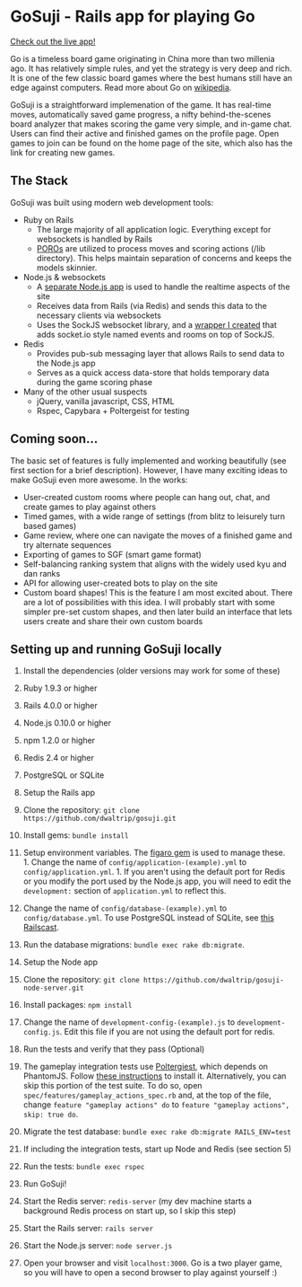 # GoSuji - Rails app for playing Go

[Check out the live app!](http://gosuji.herokuapp.com)

Go is a timeless board game originating in China more than two millenia ago. It has relatively simple rules, and yet the strategy is very deep and rich. It is one of the few classic board games where the best humans still have an edge against computers. Read more about Go on [wikipedia](http://en.wikipedia.org/wiki/Go_(game)).

GoSuji is a straightforward implemenation of the game. It has real-time moves, automatically saved game progress, a nifty behind-the-scenes board analyzer that makes scoring the game very simple, and in-game chat. Users can find their active and finished games on the profile page. Open games to join can be found on the home page of the site, which also has the link for creating new games.

## The Stack

GoSuji was built using modern web development tools:

* Ruby on Rails
  - The large majority of all application logic. Everything except for websockets is handled by Rails
  - [POROs](http://blog.jayfields.com/2007/10/ruby-poro.html) are utilized to process moves and scoring actions (/lib directory). This helps maintain separation of concerns and keeps the models skinnier.
* Node.js & websockets
  - A [separate Node.js app](https://github.com/dwaltrip/gosuji-node-server) is used to handle the realtime aspects of the site
  - Receives data from Rails (via Redis) and sends this data to the necessary clients via websockets
  - Uses the SockJS websocket library, and a [wrapper I created](http://github.com/dwaltrip/sockjs-wrapper) that adds socket.io style named events and rooms on top of SockJS.
* Redis
  - Provides pub-sub messaging layer that allows Rails to send data to the Node.js app
  - Serves as a quick access data-store that holds temporary data during the game scoring phase
* Many of the other usual suspects
  - jQuery, vanilla javascript, CSS, HTML
  - Rspec, Capybara + Poltergeist for testing


## Coming soon...

The basic set of features is  fully implemented and working beautifully (see first section for a brief description). However, I have many exciting ideas to make GoSuji even more awesome.
In the works:
* User-created custom rooms where people can hang out, chat, and create games to play against others
* Timed games, with a wide range of settings (from blitz to leisurely turn based games)
* Game review, where one can navigate the moves of a finished game and try alternate sequences
* Exporting of games to SGF (smart game format)
* Self-balancing ranking system that aligns with the widely used kyu and dan ranks
* API for allowing user-created bots to play on the site
* Custom board shapes! This is the feature I am most excited about. There are a lot of possibilities with this idea. I will probably start with some simpler pre-set custom shapes, and then later build an interface that lets users create and share their own custom boards

## Setting up and running GoSuji locally

1. Install the dependencies (older versions may work for some of these)
  1. Ruby 1.9.3 or higher
  2. Rails 4.0.0 or higher
  3. Node.js 0.10.0 or higher
  4. npm 1.2.0 or higher
  5. Redis 2.4 or higher
  6. PostgreSQL or SQLite

2. Setup the Rails app
  1. Clone the repository: `git clone https://github.com/dwaltrip/gosuji.git`
  2. Install gems: `bundle install`
  3. Setup environment variables. The [figaro gem](https://github.com/laserlemon/figaro) is used to manage these.
    1. Change the name of `config/application-(example).yml` to `config/application.yml`.
    1. If you aren't using the default port for Redis or you modify the port used by the Node.js app, you will need to edit the `development:` section of `application.yml` to reflect this.
  4. Change the name of `config/database-(example).yml` to `config/database.yml`. To use PostgreSQL instead of SQLite, see [this Railscast](http://railscasts.com/episodes/342-migrating-to-postgresql).
  5. Run the database migrations: `bundle exec rake db:migrate`.

3. Setup the Node app
  1. Clone the repository: `git clone https://github.com/dwaltrip/gosuji-node-server.git`
  2. Install packages: `npm install`
  3. Change the name of `development-config-(example).js` to `development-config.js`. Edit this file if you are not using the default port for redis.

4. Run the tests and verify that they pass (Optional)
  1. The gameplay integration tests use [Poltergiest](https://github.com/jonleighton/poltergeist), which depends on PhantomJS. Follow [these instructions](https://github.com/jonleighton/poltergeist#installing-phantomjs) to install it. Alternatively, you can skip this portion of the test suite. To do so, open `spec/features/gameplay_actions_spec.rb` and, at the top of the file, change `feature "gameplay actions" do` to `feature "gameplay actions", skip: true do`.
  2. Migrate the test database: `bundle exec rake db:migrate RAILS_ENV=test`
  3. If including the integration tests, start up Node and Redis (see section 5)
  4. Run the tests: `bundle exec rspec`

5. Run GoSuji!
  1. Start the Redis server: `redis-server` (my dev machine starts a background Redis process on start up, so I skip this step)
  2. Start the Rails server: `rails server`
  3. Start the Node.js server: `node server.js`
  4. Open your browser and visit `localhost:3000`. Go is a two player game, so you will have to open a second browser to play against yourself :)
